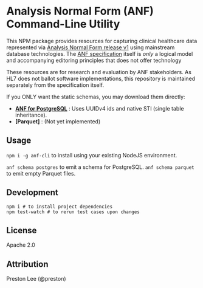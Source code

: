 # Analysis Normal Form (ANF) Command-Line Utility

This NPM package provides resources for capturing clinical healthcare data represented via [Analysis Normal Form release v1](https://www.hl7.org/implement/standards/product_brief.cfm?product_id=523) using mainstream database technologies. The [ANF specification](https://github.com/HL7/ANF) itself is _only_ a logical model and accompanying editoring principles that does not offer technology  

These resources are for research and evaluation by ANF stakeholders. As HL7 does not ballot software implementations, this repository is maintained separately from the specification itself.

If you ONLY want the static schemas, you may download them directly:

* **[ANF for PostgreSQL](./src/schema/anf-postgres-sti.sql)** : Uses UUIDv4 ids and native STI (single table inheritance).
* **[Parquet]** : (Not yet implemented)


## Usage

`npm i -g anf-cli` to install using your existing NodeJS environment.

`anf schema postgres` to emit a schema for PostgreSQL.
`anf schema parquet` to emit empty Parquet files.

## Development

```shell
npm i # to install project dependencies
npm test-watch # to rerun test cases upon changes
```

## License

Apache 2.0

## Attribution

Preston Lee (@preston)
